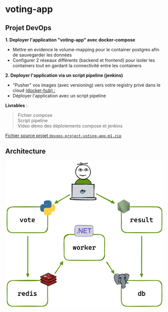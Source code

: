 # voting-app

## Projet DevOps

**1. Deployer l'application "voting-app" avec docker-compose**

- Mettre en evidence le volume-mapping pour le container postgres afin de sauvegarder les données
- Configurer 2 réseaux différents (backend et frontend) pour isoler les containers tout en gardant la connectivité entre les containers

**2. Deployer l'application via un script pipeline (jenkins)**

- "Pusher" vos images (avec versioning) vers votre registry privé dans le cloud [ (docker-hub) :]( https://hub.docker.com/)
- Déployer l'application avec un script pipeline 

<b>Livrables</b> : <br>
> Fichier compose  <br>
> Script pipeline <br>
> Video démo des déploiements compose et jenkins<br>


 
[Fichier source projet `devops-project-voting-app-m1.zip`](https://github.com/ArmandGaye/binomebcinq_devops/blob/main/devops-project-voting-app-m1.zip)

## Architecture

![Architecture](architecture.excalidraw.png)